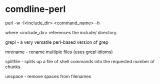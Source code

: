 # comdline-perl

perl -w -I<include_dir> <command_name> -h

where <include_dir> references the include/ directory.

grepl - a very versatile perl-based version of grep

mrename - rename multiple files (uses grepl idioms)

splitfile - splits up a file of shell commands into the requested number of chunks

unspace - remove spaces from filenames
